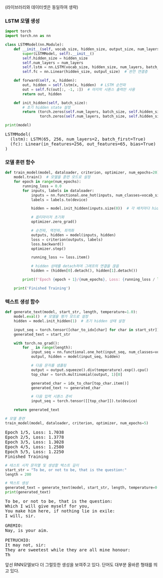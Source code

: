 
(라이브러리와 데이터셋은 동일하여 생략)
### LSTM 모델 생성
```python
import torch
import torch.nn as nn

class LSTMModel(nn.Module):
    def __init__(self, vocab_size, hidden_size, output_size, num_layers=1):
        super(LSTMModel, self).__init__()
        self.hidden_size = hidden_size
        self.num_layers = num_layers
        self.lstm = nn.LSTM(vocab_size, hidden_size, num_layers, batch_first=True)  # LSTM 레이어
        self.fc = nn.Linear(hidden_size, output_size)  # 완전 연결층

    def forward(self, x, hidden):
        out, hidden = self.lstm(x, hidden)  # LSTM 순전파
        out = self.fc(out[:, -1, :])  # 마지막 시퀀스 출력만 사용
        return out, hidden

    def init_hidden(self, batch_size):
        # 초기 hidden state 설정
        return (torch.zeros(self.num_layers, batch_size, self.hidden_size).to(device),
                torch.zeros(self.num_layers, batch_size, self.hidden_size).to(device))
```

```python
print(model)
```

<pre>
LSTMModel(
  (lstm): LSTM(65, 256, num_layers=2, batch_first=True)
  (fc): Linear(in_features=256, out_features=65, bias=True)
)
</pre>

### 모델 훈련 함수
```python
def train_model(model, dataloader, criterion, optimizer, num_epochs=20):
    model.train()  # 모델을 훈련 모드로 설정
    for epoch in range(num_epochs):
        running_loss = 0.0
        for inputs, labels in dataloader:
            inputs = nn.functional.one_hot(inputs, num_classes=vocab_size).float().to(device)  # 원-핫 인코딩 및 GPU로 이동
            labels = labels.to(device)

            hidden = model.init_hidden(inputs.size(0))  # 각 배치마다 hidden 상태 초기화

            # 옵티마이저 초기화
            optimizer.zero_grad()

            # 순전파, 역전파, 최적화
            outputs, hidden = model(inputs, hidden)
            loss = criterion(outputs, labels)
            loss.backward()
            optimizer.step()

            running_loss += loss.item()

            # hidden 상태를 detach하여 그래프의 연결을 끊음
            hidden = (hidden[0].detach(), hidden[1].detach())

        print(f'Epoch {epoch + 1}/{num_epochs}, Loss: {running_loss / len(dataloader):.4f}')

    print('Finished Training')
```

### 텍스트 생성 함수
```python
def generate_text(model, start_str, length, temperature=1.0):
    model.eval()  # 모델을 평가 모드로 설정
    hidden = model.init_hidden(1)  # 초기 hidden 상태 설정

    input_seq = torch.tensor([char_to_idx[char] for char in start_str]).unsqueeze(0).to(device)
    generated_text = start_str

    with torch.no_grad():
        for _ in range(length):
            input_seq = nn.functional.one_hot(input_seq, num_classes=vocab_size).float()
            output, hidden = model(input_seq, hidden)

            # 다음 문자를 샘플링
            output = output.squeeze().div(temperature).exp().cpu()
            top_char = torch.multinomial(output, 1)[0]

            generated_char = idx_to_char[top_char.item()]
            generated_text += generated_char

            # 다음 입력 시퀀스 준비
            input_seq = torch.tensor([[top_char]]).to(device)

    return generated_text
```



```python
# 모델 훈련
train_model(model, dataloader, criterion, optimizer, num_epochs=5)
```

<pre>
Epoch 1/5, Loss: 1.7038
Epoch 2/5, Loss: 1.3778
Epoch 3/5, Loss: 1.3028
Epoch 4/5, Loss: 1.2580
Epoch 5/5, Loss: 1.2250
Finished Training
</pre>

```python
# 테스트 시작 문자열 및 생성할 텍스트 길이
start_str = "To be, or not to be, that is the question:"
length = 200

# 텍스트 생성
generated_text = generate_text(model, start_str, length, temperature=0.8)
print(generated_text)

```

<pre>
To be, or not to be, that is the question:
Which I will give myself for you,
You make him here, if nothing lie in exile:
I will, sir.

GREMIO:
Nay, is your aim.

PETRUCHIO:
It may not, sir:
They are sweetest while they are all mine honour:
Th
</pre>


앞선 RNN모델보다 더 그럴듯한 생성을 보여주고 있다. 단어도 대부분 올바른 형태를 띄고 있다.
